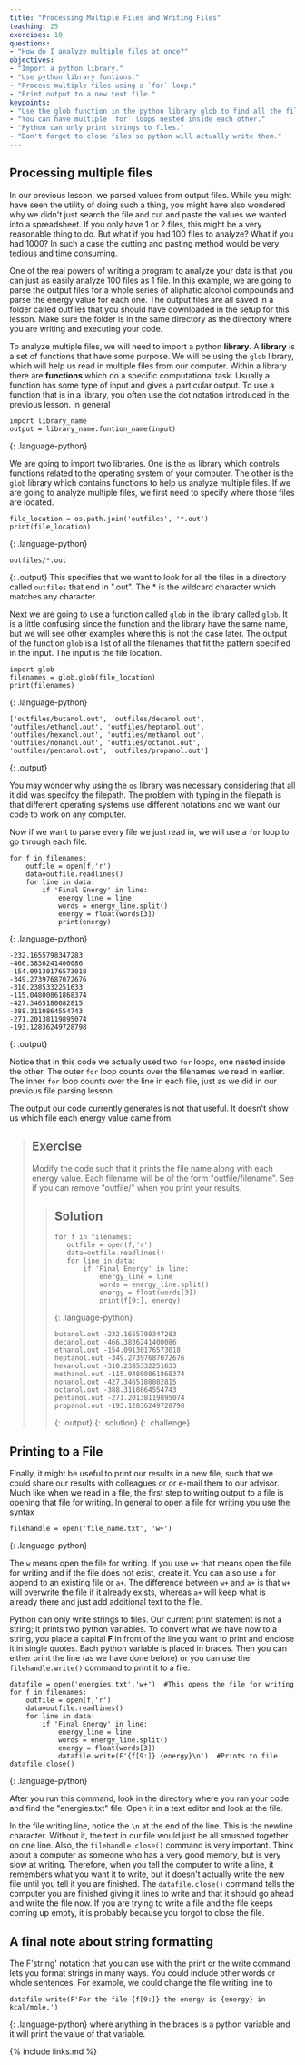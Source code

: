 ```yaml
---
title: "Processing Multiple Files and Writing Files"
teaching: 25
exercises: 10
questions:
- "How do I analyze multiple files at once?"
objectives:
- "Import a python library."
- "Use python library funtions."
- "Process multiple files using a `for` loop."
- "Print output to a new text file."
keypoints:
- "Use the glob function in the python library glob to find all the files you want to analyze."
- "You can have multiple `for` loops nested inside each other."
- "Python can only print strings to files."
- "Don't forget to close files so python will actually write them."
---
```

## Processing multiple files

In our previous lesson, we parsed values from output files.  While you might have seen the utility of doing such a thing, you might have also wondered why we didn't just search the file and cut and paste the values we wanted into a spreadsheet.  If you only have 1 or 2 files, this might be a very reasonable thing to do.  But what if you had 100 files to analyze?  What if you had 1000?  In such a case the cutting and pasting method would be very tedious and time consuming.  

One of the real powers of writing a program to analyze your data is that you can just as easily analyze 100 files as 1 file.  In this example, we are going to parse the output files for a whole series of aliphatic alcohol compounds and parse the energy value for each one.  The output files are all saved in a folder called outfiles that you should have downloaded in the setup for this lesson.  Make sure the folder is in the same directory as the directory where you are writing and executing your code.

To analyze multiple files, we will need to import a python **library**.  A **library** is a set of functions that have some purpose.  We will be using the `glob` library, which will help us read in multiple files from our computer.  Within a library there are **functions** which do a specific computational task.  Usually a function has some type of input and gives a particular output.  To use a function that is in a library, you often use the dot notation introduced in the previous lesson.  In general
```
import library_name
output = library_name.funtion_name(input)
```
{: .language-python}

We are going to import two libraries.  One is the `os` library which controls functions related to the operating system of your computer.  The other is the `glob` library which contains functions to help us analyze multiple files.  If we are going to analyze multiple files, we first need to specify where those files are located.
```
file_location = os.path.join('outfiles', '*.out')
print(file_location)
```
{: .language-python}
```
outfiles/*.out
```
{: .output}
This specifies that we want to look for all the files in a directory called `outfiles` that end in ".out".  The * is the wildcard character which matches any character.  

Next we are going to use a function called `glob` in the library called `glob`.  It is a little confusing since the function and the library have the same name, but we will see other examples where this is not the case later.  The output of the function `glob` is a list of all the filenames that fit the pattern specified in the input.   The input is the file location.
```
import glob
filenames = glob.glob(file_location)
print(filenames)
```
{: .language-python}
```
['outfiles/butanol.out', 'outfiles/decanol.out', 'outfiles/ethanol.out', 'outfiles/heptanol.out', 'outfiles/hexanol.out', 'outfiles/methanol.out', 'outfiles/nonanol.out', 'outfiles/octanol.out', 'outfiles/pentanol.out', 'outfiles/propanol.out']
```
{: .output}

You may wonder why using the `os` library was necessary considering that all it did was specifcy the filepath.  The problem with typing in the filepath is that different operating systems use different notations and we want our code to work on any computer.  

Now if we want to parse every file we just read in, we will use a `for` loop to go through each file.
```
for f in filenames:
    outfile = open(f,'r')
    data=outfile.readlines()
    for line in data:
        if 'Final Energy' in line:
            energy_line = line
            words = energy_line.split()
            energy = float(words[3])
            print(energy)
```
{: .language-python}
```
-232.1655798347283
-466.3836241400086
-154.09130176573018
-349.27397687072676
-310.2385332251633
-115.04800861868374
-427.3465180082815
-388.3110864554743
-271.20138119895074
-193.12836249728798
```
{: .output}

Notice that in this code we actually used two `for` loops, one nested inside the other.  The outer `for` loop counts over the filenames we read in earlier.  The inner `for` loop counts over the line in each file, just as we did in our previous file parsing lesson.  

The output our code currently generates is not that useful.  It doesn't show us which file each energy value came from.  

>## Exercise
>
>Modify the code such that it prints the file name along with each energy value.  Each filename will be of the form "outfile/filename".  See if you can remove "outfile/" when you print your results.
>
>> ## Solution
>> ~~~
>> for f in filenames:
>>    outfile = open(f,'r')
>>    data=outfile.readlines()
>>    for line in data:
>>        if 'Final Energy' in line:
>>            energy_line = line
>>            words = energy_line.split()
>>            energy = float(words[3])
>>            print(f[9:], energy)
>> ~~~
>> {: .language-python}
>> ~~~
>> butanol.out -232.1655798347283
>> decanol.out -466.3836241400086
>> ethanol.out -154.09130176573018
>> heptanol.out -349.27397687072676
>> hexanol.out -310.2385332251633
>> methanol.out -115.04800861868374
>> nonanol.out -427.3465180082815
>> octanol.out -388.3110864554743
>> pentanol.out -271.20138119895074
>> propanol.out -193.12836249728798
>> ~~~
>> {: .output}
> {: .solution}
{: .challenge}

## Printing to a File
Finally, it might be useful to print our results in a new file, such that we could share our results with colleagues or or e-mail them to our advisor.  Much like when we read in a file, the first step to writing output to a file is opening that file for writing.  In general to open a file for writing you use the syntax
```
filehandle = open('file_name.txt', 'w+')
```
{: .language-python}

The `w` means open the file for writing.  If you use `w+` that means open the file for writing and if the file does not exist, create it.  You can also use `a` for append to an existing file or `a+`.  The difference between `w+` and `a+` is that `w+` will overwrite the file if it already exists, whereas `a+` will keep what is already there and just add additional text to the file.  

Python can only write strings to files.  Our current print statement is not a string; it prints two python variables.  To convert what we have now to a string, you place a capital **F** in front of the line you want to print and enclose it in single quotes.  Each python variable is placed in braces. Then you can either print the line (as we have done before) or you can use the `filehandle.write()` command to print it to a file.

```
datafile = open('energies.txt','w+')  #This opens the file for writing
for f in filenames:
    outfile = open(f,'r')
    data=outfile.readlines()
    for line in data:
        if 'Final Energy' in line:
            energy_line = line
            words = energy_line.split()
            energy = float(words[3])
            datafile.write(F'{f[9:]} {energy}\n')  #Prints to file
datafile.close()
```
{: .language-python}

After you run this command, look in the directory where you ran your code and find the "energies.txt" file.  Open it in a text editor and look at the file.

In the file writing line, notice the `\n` at the end of the line.  This is the newline character.  Without it, the text in our file would just be all smushed together on one line.  Also, the `filehandle.close()` command is very important.  Think about a computer as someone who has a very good memory, but is very slow at writing.  Therefore, when you tell the computer to write a line, it remembers what you want it to write, but it doesn't actually write the new file until you tell it you are finished.   The `datafile.close()` command tells the computer you are finished giving it lines to write and that it should go ahead and write the file now.  If you are trying to write a file and the file keeps coming up empty, it is probably because you forgot to close the file.  

## A final note about string formatting
The F'string' notation that you can use with the print or the write command lets you format strings in many ways.  You could include other words or whole sentences.  For example, we could change the file writing line to
```
datafile.write(F'For the file {f[9:]} the energy is {energy} in kcal/mole.')
```
{: .language-python}
where anything in the braces is a python variable and it will print the value of that variable.  

{% include links.md %}
